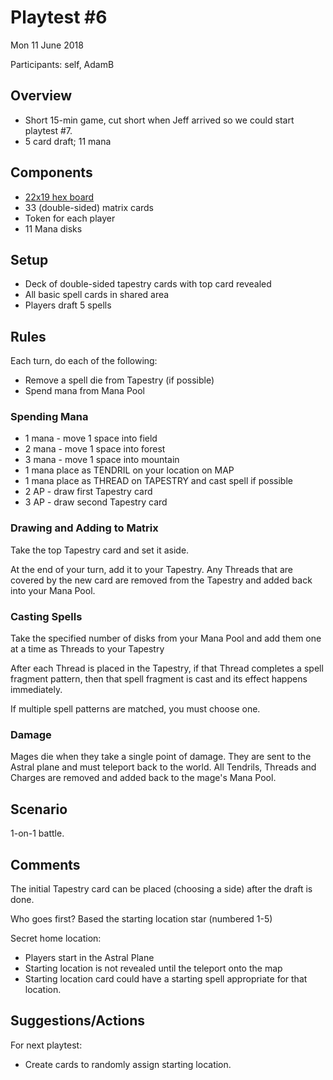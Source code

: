 # Playtest #6

Mon 11 June 2018

Participants: self, AdamB

## Overview

* Short 15-min game, cut short when Jeff arrived so we could start playtest #7.
* 5 card draft; 11 mana

## Components

* [22x19 hex board](../img/playtest_5_map.jpg)
* 33 (double-sided) matrix cards
* Token for each player
* 11 Mana disks

## Setup

* Deck of double-sided tapestry cards with top card revealed
* All basic spell cards in shared area
* Players draft 5 spells

## Rules

Each turn, do each of the following:

* Remove a spell die from Tapestry (if possible)
* Spend mana from Mana Pool

### Spending Mana

* 1 mana - move 1 space into field
* 2 mana - move 1 space into forest
* 3 mana - move 1 space into mountain
* 1 mana place as TENDRIL on your location on MAP
* 1 mana place as THREAD on TAPESTRY and cast spell if possible
* 2 AP - draw first Tapestry card
* 3 AP - draw second Tapestry card

### Drawing and Adding to Matrix

Take the top Tapestry card and set it aside.

At the end of your turn, add it to your Tapestry.
Any Threads that are covered by the new card
are removed from the Tapestry and added back into
your Mana Pool.

### Casting Spells

Take the specified number of disks from your Mana Pool and add them one at a time as Threads to your Tapestry

After each Thread is placed in the Tapestry, if that Thread completes a
spell fragment pattern, then that spell fragment
is cast and its effect happens immediately.

If multiple spell patterns are matched, you must choose one.

### Damage

Mages die when they take a single point of damage. They are sent to the Astral plane and must teleport back to the world. All Tendrils, Threads and Charges are removed and added back to the mage's Mana Pool.

## Scenario

1-on-1 battle.

## Comments

The initial Tapestry card can be placed (choosing a side) after the draft is done.

Who goes first? Based the starting location star (numbered 1-5)

Secret home location:

* Players start in the Astral Plane
* Starting location is not revealed until the teleport onto the map
* Starting location card could have a starting spell appropriate for that location.

## Suggestions/Actions

For next playtest:

* Create cards to randomly assign starting location.
